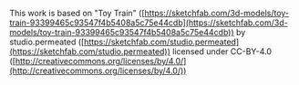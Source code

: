 This work is based on "Toy Train" ([https://sketchfab.com/3d-models/toy-train-93399465c93547f4b5408a5c75e44cdb](https://sketchfab.com/3d-models/toy-train-93399465c93547f4b5408a5c75e44cdb)) by studio.permeated ([https://sketchfab.com/studio.permeated](https://sketchfab.com/studio.permeated)) licensed under CC-BY-4.0 ([http://creativecommons.org/licenses/by/4.0/](http://creativecommons.org/licenses/by/4.0/))